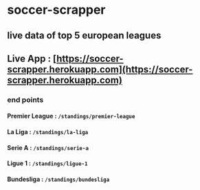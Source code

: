 # soccer-scrapper
## live data of top 5 european leagues
## Live App : [https://soccer-scrapper.herokuapp.com](https://soccer-scrapper.herokuapp.com)
### end points
#### Premier League : ```/standings/premier-league```
#### La Liga        : ```/standings/la-liga```
#### Serie A        : ```/standings/serie-a```
#### Ligue 1        : ```/standings/ligue-1```
#### Bundesliga     : ```/standings/bundesliga```
